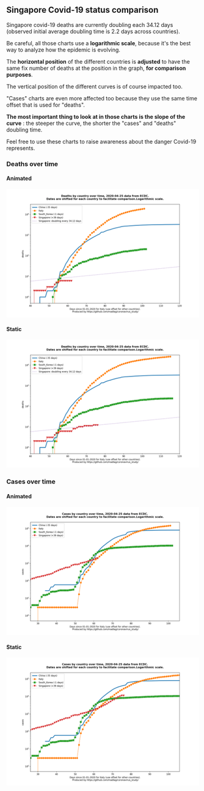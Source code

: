 ## Singapore Covid-19 status comparison 

Singapore covid-19 deaths are currently doubling each 34.12 days (observed initial average doubling time is 2.2 days across countries).



Be careful, all those charts use a **logarithmic scale**, because it's the best way to analyze how the epidemic is evolving.
 
The **horizontal position** of the different countries is **adjusted** to have the same fix number of deaths at the position in the graph, **for comparison purposes**.

The vertical position of the different curves is of course impacted too.

"Cases" charts are even more affected too because they use the same time offset that is used for "deaths".

**The most important thing to look at in those charts is the slope of the curve** : the steeper the curve, the shorter the "cases" and "deaths" doubling time.

Feel free to use these charts to raise awareness about the danger Covid-19 represents. 


 
### Deaths over time
 
#### Animated
![Singapore covid-19 deaths animated chart](https://raw.githubusercontent.com/madlag/coronavirus_study/master/notebooks/graphs/2020-04-25/countries/Singapore/2020-04-25_Singapore_deaths.gif "Singapore covid-19 deaths animated chart")   
 
#### Static
![Singapore covid-19 deaths static chart](https://raw.githubusercontent.com/madlag/coronavirus_study/master/notebooks/graphs/2020-04-25/countries/Singapore/2020-04-25_Singapore_deaths.png "Singapore covid-19 deaths static chart")   

 
### Cases over time
 
#### Animated
![Singapore covid-19 cases animated chart](https://raw.githubusercontent.com/madlag/coronavirus_study/master/notebooks/graphs/2020-04-25/countries/Singapore/2020-04-25_Singapore_cases.gif "Singapore covid-19 cases animated chart")   
 
#### Static
![Singapore covid-19 cases static chart](https://raw.githubusercontent.com/madlag/coronavirus_study/master/notebooks/graphs/2020-04-25/countries/Singapore/2020-04-25_Singapore_cases.png "Singapore covid-19 cases static chart")   

